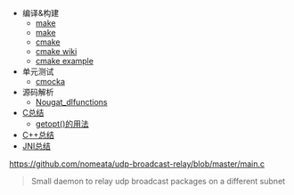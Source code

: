 
+ 编译&构建
  + [make](c-make-1.md)
  + [make](c-make-2.md)
  + [cmake](c-cmake-1.md)
  + [cmake wiki](https://gitlab.kitware.com/cmake/community/wikis/FAQ#general-information-and-availability)
  + [cmake example](https://github.com/ttroy50/cmake-examples)
+ 单元测试
  + [cmocka](c-unit-test-1.md)
+ 源码解析
  + [Nougat_dlfunctions](c-fake_dlfcn.md)
+ [C总结](c.md)
  + [getopt()的用法](c-getopt.md)
+ [C++总结](cpp.md)
+ [JNI总结](jni.md)


https://github.com/nomeata/udp-broadcast-relay/blob/master/main.c

> Small daemon to relay udp broadcast packages on a different subnet